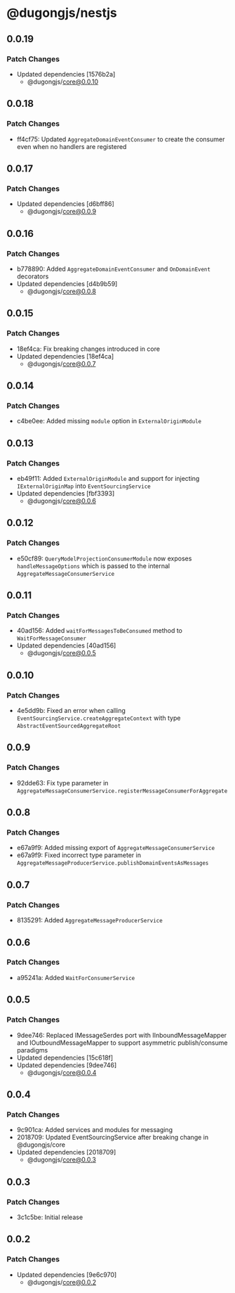 # @dugongjs/nestjs

## 0.0.19

### Patch Changes

- Updated dependencies [1576b2a]
    - @dugongjs/core@0.0.10

## 0.0.18

### Patch Changes

- ff4cf75: Updated `AggregateDomainEventConsumer` to create the consumer even when no handlers are registered

## 0.0.17

### Patch Changes

- Updated dependencies [d6bff86]
    - @dugongjs/core@0.0.9

## 0.0.16

### Patch Changes

- b778890: Added `AggregateDomainEventConsumer` and `OnDomainEvent` decorators
- Updated dependencies [d4b9b59]
    - @dugongjs/core@0.0.8

## 0.0.15

### Patch Changes

- 18ef4ca: Fix breaking changes introduced in core
- Updated dependencies [18ef4ca]
    - @dugongjs/core@0.0.7

## 0.0.14

### Patch Changes

- c4be0ee: Added missing `module` option in `ExternalOriginModule`

## 0.0.13

### Patch Changes

- eb49f11: Added `ExternalOriginModule` and support for injecting `IExternalOriginMap` into `EventSourcingService`
- Updated dependencies [fbf3393]
    - @dugongjs/core@0.0.6

## 0.0.12

### Patch Changes

- e50cf89: `QueryModelProjectionConsumerModule` now exposes `handleMessageOptions` which is passed to the internal `AggregateMessageConsumerService`

## 0.0.11

### Patch Changes

- 40ad156: Added `waitForMessagesToBeConsumed` method to `WaitForMessageConsumer`
- Updated dependencies [40ad156]
    - @dugongjs/core@0.0.5

## 0.0.10

### Patch Changes

- 4e5dd9b: Fixed an error when calling `EventSourcingService.createAggregateContext` with type `AbstractEventSourcedAggregateRoot`

## 0.0.9

### Patch Changes

- 92dde63: Fix type parameter in `AggregateMessageConsumerService.registerMessageConsumerForAggregate`

## 0.0.8

### Patch Changes

- e67a9f9: Added missing export of `AggregateMessageConsumerService`
- e67a9f9: Fixed incorrect type parameter in `AggregateMessageProducerService.publishDomainEventsAsMessages`

## 0.0.7

### Patch Changes

- 8135291: Added `AggregateMessageProducerService`

## 0.0.6

### Patch Changes

- a95241a: Added `WaitForConsumerService`

## 0.0.5

### Patch Changes

- 9dee746: Replaced IMessageSerdes port with IInboundMessageMapper and IOutboundMessageMapper to support asymmetric publish/consume paradigms
- Updated dependencies [15c618f]
- Updated dependencies [9dee746]
    - @dugongjs/core@0.0.4

## 0.0.4

### Patch Changes

- 9c901ca: Added services and modules for messaging
- 2018709: Updated EventSourcingService after breaking change in @dugongjs/core
- Updated dependencies [2018709]
    - @dugongjs/core@0.0.3

## 0.0.3

### Patch Changes

- 3c1c5be: Initial release

## 0.0.2

### Patch Changes

- Updated dependencies [9e6c970]
    - @dugongjs/core@0.0.2
